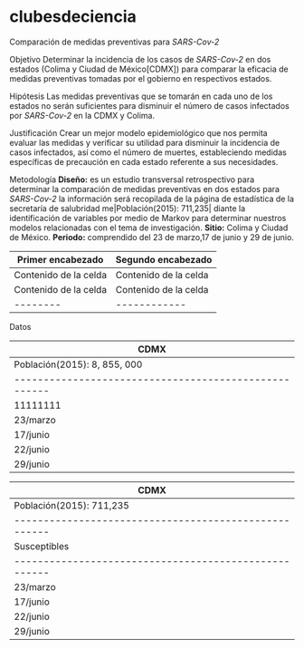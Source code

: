 # clubesdeciencia

Comparación de medidas preventivas para *SARS-Cov-2*

Objetivo
Determinar la incidencia de los casos de *SARS-Cov-2* en dos estados (Colima y Ciudad de México[CDMX]) para comparar la eficacia de medidas preventivas tomadas por el gobierno en respectivos estados.

Hipótesis
Las medidas preventivas que se tomarán en cada uno de los estados no serán suficientes para disminuir el número de casos infectados por *SARS-Cov-2* en la CDMX y Colima.

Justificación
Crear un mejor modelo epidemiológico que nos permita evaluar las medidas y verificar su utilidad para disminuir la incidencia de casos infectados, así como el número de muertes, estableciendo medidas específicas de precaución en cada estado referente a sus necesidades.

Metodología 
**Diseño:** es un estudio transversal retrospectivo para determinar la comparación de medidas preventivas en dos estados para *SARS-Cov-2* la información será recopilada de la página de estadística de la secretaría de salubridad me|Población(2015): 711,235| diante la identificación de variables por medio de Markov para determinar nuestros modelos relacionadas con el tema de investigación.
**Sitio:** Colima y Ciudad de México.
**Periodo:** comprendido del 23 de marzo,17 de junio y 29 de junio.

| Primer encabezado | Segundo encabezado |
| ------------- | ------------- |
| Contenido de la celda  | Contenido de la celda  |
| Contenido de la celda  | Contenido de la celda  |
|--------|------------|----------|-----------|--------|









Datos


|                         CDMX                        |
|-----------------------------------------------------|
|Población(2015): 8, 855, 000                         |
|-----------------------------------------------------|
|11111111|Susceptibles|Infectados|Recuperados| Muertes|
|23/marzo|  8,854,940 |    60    |     0     |    2   |
|17/junio|            |          |           |        |
|22/junio| 8,814,979  |  40,021  |  34,837   |   5,184|
|29/junio|            |          |           |        |



|                         CDMX                        |
|-----------------------------------------------------|
|Población(2015): 711,235                             |
|-----------------------------------------------------|
|Susceptibles|         Infectados|Recuperados| Muertes|
|-----------------------------------------------------|
|23/marzo|-----------|-----------|-----------|--------|
|17/junio|-----------|-----------|-----------|--------|
|22/junio|-----------|-----------|-----------|--------|
|29/junio|-----------|-----------|-----------|--------|
